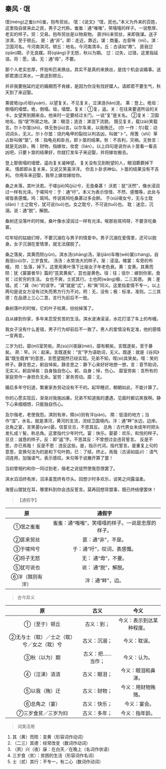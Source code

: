 ## 秦风 · 氓

<link href="../../../css/style.css" rel="stylesheet" type="text/css" />

<div class="p">

氓(méng)之蚩(chī)蚩，抱布贸丝。
<span class="comment">
氓：《说文》“氓，民也。”本义为外来的百姓，这里指自彼来此之民，男子之代称。蚩蚩：通“嗤嗤”，笑嘻嘻的样子。一说憨厚、老实的样子。贸：交易。抱布贸丝是以物易物。
</span>
匪(fěi)来贸丝，来即我谋。送子涉淇，至于顿丘。
<span class="comment">
匪：通“非”。即：走近，靠近。谋：商量。古音咪（mī）。淇：卫国河名。今河南淇河。顿丘：地名。今河南清丰。丘：古读如“欺”。
</span>
匪我愆(qiān)期，子无良媒。将(qiāng)子无怒，秋以为期。
<span class="comment">
愆：过失，过错，这里指延误。将：愿，请。无：通“毋”，不要。
</span>

<div class="translation">

那个人老实忠厚，怀抱布匹来换丝。其实不是真的来换丝，是找个机会谈婚事。送郎君渡过淇水，一直送到顿丘。

并非我要拖延约定的婚期而不肯嫁，是因为你没有找好媒人。请郎君不要生气，秋天到了来迎娶。

</div>

乘彼垝(guǐ)垣(yuán)，以望复关。不见复关，泣涕涟(lián)涟。
<span class="comment">
乘：登上。垝垣：倒塌的墙壁。垝，倒塌。垣，墙壁。复关：①复，返。关：在往来要道所设的关卡。女望男到期来会。他来时一定要经过关门。一说“复”是关名。 ②复关：卫国地名，指“氓”所居之地。涕：眼泪；涟涟：涕泪下流貌。
</span>
既见复关，载(zài)笑载言。尔卜尔筮(shì)，体无咎(jiù)言。以尔车来，以我贿迁。
<span class="comment">
(尔 一作：尓)载：动词词头，无义。尔卜尔筮：烧灼龟甲的裂纹以判吉凶，叫做“卜”。用蓍（shī）草占卦叫做“筮”。体：指龟兆和卦兆，即卜筮的结果。咎：不吉利，灾祸。无咎言：就是无凶卦。贿：财物，指嫁妆，妆奁（lián）。以上四句是说你从卜筮看一看吉凶吧，只要卜筮的结果好，你就打发车子来迎娶，并将嫁妆搬去。
</span>

<div class="translation">

登上那倒塌的墙壁，遥向复关凝神望。
复关没有见到盼望的人，眼泪簌簌掉下来。
情郎即从复关来，又说又笑喜洋洋。
你去卜卦求神仙，卜筮的结果没有不吉利。
你用车来迎娶，我带上嫁妆嫁给你。

</div>

桑之未落，其叶沃若。于嗟(jiē)鸠(jiū)兮，无食桑葚！
<span class="comment">沃若：犹“沃然”，像水浸润过一样有光泽。于嗟鸠兮：于：通“吁”。本义为表示惊怪、不然、感慨等，此处与嗟皆表感慨。鸠：斑鸠。传说斑鸠吃桑葚过多会醉。
</span>
于(xū)嗟女兮，无与士耽(dān)！士之耽兮，犹可说(tuō)也。女之耽兮，不可说(tuō)也。
<span class="comment">
耽：迷恋，沉溺。说：通“脱”，解脱。
</span>


<div class="translation">

桑树还没落叶的时候，桑叶像水浸润过一样有光泽。唉那些斑鸠呀，不要贪吃桑葚。

哎年轻的姑娘们呀，不要沉溺在与男子的情爱中。男子沉溺在爱情里，还可以脱身。女子沉溺在爱情里，就无法摆脱了。

</div>

桑之落矣，其黄而陨(yǔn)。淇水汤(shāng)汤，渐(jiān)车帷(wéi)裳(cháng)。自我徂(cú)尔，三岁食贫。
<span class="comment">
汤汤：水势浩大的样子。渐：浸湿。帷裳：车旁的布幔。
陨：坠落，掉下。这里用黄叶落下比喻女子年老色衰。黄：变黄。其黄而陨：犹《裳裳者华》篇的“芸其黄矣”，芸也是黄色。徂：往；徂尔：嫁到你家。食贫：过贫穷的生活。
</span>
女也不爽，士贰其行。士也罔(wǎng)极，二三其德。
<span class="comment">
爽：差错。贰：“貣（tè）”的误字。“貣”就是“忒”，和“爽”同义。这里指爱情不专一。以上两句是说女方没有过失而男方行为不对。罔：无，没有；极：标准，准则。二三其德：在品德上三心二意，言行为前后不一致。
</span>

<div class="translation">

桑树落叶的时候，它的叶子枯黄，纷纷掉落了。

自从嫁到你家，多年来忍受贫苦的生活。淇水波涛滚滚，水花打湿了车上的布幔。

我女子没有什么差错，男子行为却前后不一致了。男人的爱情没有定准，他的感情一变再变。

</div>

三岁为妇，靡(mǐ)室劳矣。夙(sù)兴夜寐(mèi)，靡有朝矣。言既遂矣，至于暴矣。
<span class="comment">
夙：早。兴：起来。言既遂矣：“言”字为语助词，无义。既遂：就是《谷风》篇“既生既育”的意思，言愿望既然已经实现。兄弟不知，咥(xì)其笑矣。咥：笑的样子。静言思之，躬自悼矣。静言思之：静下心来好好地想一想，言：音节助词，无实义。躬自悼矣：自身独自伤心。躬，自身；悼，伤心。
靡室劳矣：言所有的家庭劳作一身担负无余。室劳：家务劳动。靡：无。
</span>

<div class="translation">

婚后多年守妇道，繁重家务劳动没有不干的。起早睡迟，朝朝如此，不能计算了。

你的心愿实现后，渐渐对我施凶暴。兄弟不知道我的遭遇，见面时都讥笑我啊。静下心来细细想，只能独自伤心。

</div>

及尔偕老，老使我怨。淇则有岸，隰(xí)则有泮(pàn)。
<span class="comment">
隰：低湿的地方；当作“湿”，水名，就是漯河，黄河的支流，流经卫国境内。泮：通“畔”水边，边岸。
</span>
总角之宴，言笑晏(yàn)晏。信誓旦旦，不思其反。
<span class="comment">
总角：古代男女未成年时把头发扎成丫髻，称总角。这里指代少年时代。宴：快乐。晏晏：欢乐，和悦的样子。
旦旦：诚恳的样子。反：即“返”字。不思其反：不曾想过会违背誓言。
</span>
反是不思，亦已焉哉！
<span class="comment">
反是不思：违反这些。是，指示代词，指代誓言。是重复上句的意思，变换句法为的是和下句叶韵。已：了结，终止。焉哉（古读如兹zī）：语气词连用，加强语气，表示感叹。末句等于说撇开算了罢！
</span>

<div class="translation">

当初曾相约和你一同过到老，偕老之说徒然使我怨恨罢了。

淇水滔滔终有岸，沼泽虽宽终有尽头。回想少时多欢乐，谈笑之间露温柔。

海誓山盟犹在耳，哪里料到你会违反誓言。莫再回想背盟事，既已终结便罢休！

</div>

</div>

> 【通假字】

原  | 通假字
|:---:|:---:
①氓之蚩蚩|蚩蚩：通“嗤嗤”，笑嘻嘻的样子。一说是忠厚的样子。
②匪来贸丝|匪：通“非”，不是。
③于嗟鸠兮|于：通“吁”，叹词，表感慨。
④将子无怒|无： 通“毋”，不要。
⑤犹可说也|说： 通“脱”，解脱。
⑥泮（隰则有泮）|泮：通“畔”，边。

> 古今异义

|原|古义|今义|
|:---:|:---:|:---:|
①（至于）顿丘 | 古义：到；|今义：表示到达某种程度。
②无与士（耽）／士之（耽）兮／女之（耽）兮|古义：沉溺；|今义：耽误。
③秋（以为）期|古义：把……当作；|今义：认为。
④（泣涕）涟涟|古义：眼泪；|今义：眼泪和鼻涕。
⑤以我（贿）迁|古义：财物；|今义：用财物贿赂。
⑥总角之（宴）|古义：快乐；|今义：宴会。　
⑦三岁食贫／三岁为妇|古义：多年；|今义：指年龄。

> 词类活用

1. 其（黄）而陨：变黄（形容词作动词）
2. （二三）其德：经常改变（数词作动词）
3. （夙）兴（夜）寐：在白天／在晚上（名词作状语）
4. 三岁食（贫）：贫困的生活（形容词作名词）
5. 士（贰）其行：不专一，有二心（数词作动词）
